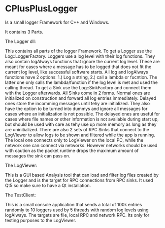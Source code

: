 # CPlusPlusLogger
Is a small logger Framework for C++ and Windows.

It contains 3 Parts.


The Logger dll:

This contains all parts of the logger Framework.
To get a Logger use the Log::LoggerFactory. Loggers use a log level with their log functions. They also contain logAlways functions that ignore the current log level. These are meant for cases where a message has to be logged that does not fit the current log level, like successful software starts. All log and logAlways functions have 2 options: 1.) Log a string, 2.) call a lambda or fucntion. The latter one only calls the lambda/function if the log level is met and used the calling thread.
To get a Sink use the Log::SinkFactory and connect them with the Logger afterwards. All Sinks come in 2 forms. Normal ones are initialized on construction and forward all log entries immediately. Delayed ones store the incomming messages until tehy are initialized. They also have the option to be turned into dummys and ignore all messages for cases where an initialization is not possible. The delayed ones are useful for cases where file names or other information is not available during start up, but should be used with care as tehy use up more memory as long as they are uninitialized. There are also 2 sets of RPC Sinks that connect to the LogViewer to allow logs to be shown and filtered while the app is running. The local one connects only to LogViewer on the local PC, while the network one can connect via networks. However networks should be used with caution as the packet runtime drops the maximum amount of messages the sink can pass on.


The LogViewer:

This is a GUI based Analysis tool that can load and filter log files created by the Logger and is the target for RPC connections from RPC sinks. It used Qt5 so make sure to have a Qt installation.


The TestClient:

This is a small console application that sends a total of 100k entries randomly to 10 loggers used by 5 threads with random log levels using logAlways. The targets are file, local RPC and network RPC. Its only for testing purposes to the LogViewer.
